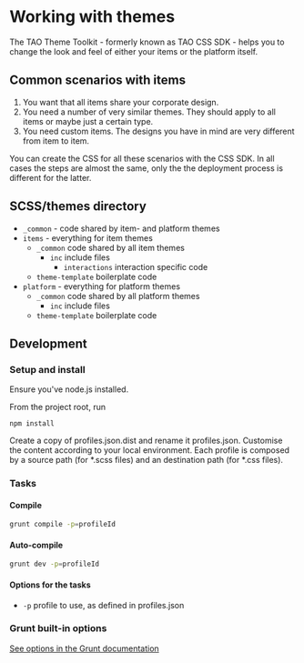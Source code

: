 # Working with themes
The TAO Theme Toolkit - formerly known as TAO CSS SDK - helps you to change the look and feel of either your items or the platform itself.

## Common scenarios with items

1. You want that all items share your corporate design.
2. You need a number of very similar themes. They should apply to all items or maybe just a certain type.
3. You need custom items. The designs you have in mind are very different from item to item.

You can create the CSS for all these scenarios with the CSS SDK. In all cases the steps are almost the same, only the the deployment process is different for the latter.



## SCSS/themes directory
* `_common` - code shared by item- and platform	themes
* `items` - everything for item themes
	* `_common` code shared by all item themes
		* `inc` include files
			* `interactions` interaction specific code
	* `theme-template` boilerplate code	
* `platform` - everything for platform themes
	* `_common` code shared by all platform themes
		* `inc` include files
	* `theme-template` boilerplate code	


## Development

### Setup and install

Ensure you've node.js installed.

From the project root, run 

```
npm install
```

Create a copy of profiles.json.dist and rename it profiles.json.
Customise the content according to your local environment. Each profile is composed by a source path (for *.scss files) and an destination path (for *.css files). 

### Tasks

#### Compile

```sh
grunt compile -p=profileId
```

#### Auto-compile

```sh
grunt dev -p=profileId
```

#### Options for the tasks
- `-p` profile to use, as defined in profiles.json

### Grunt built-in options
[See options in the Grunt documentation](http://gruntjs.com/using-the-cli)

